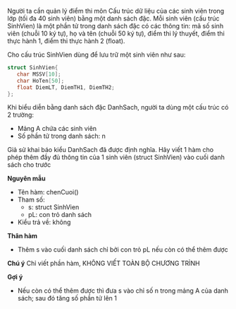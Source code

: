 Người ta cần quản lý điểm thi môn Cấu trúc dữ liệu của các sinh viên trong lớp (tối đa 40 sinh viên) bằng một danh sách đặc. Mỗi sinh viên (cấu trúc SinhVien) là một phần tử trong danh sách đặc có các thông tin: mã số sinh viên (chuỗi 10 ký tự), họ và tên (chuỗi 50 ký tự), điểm thi lý thuyết, điểm thi thực hành 1, điểm thi thực hành 2 (float).

Cho cấu trúc SinhVien dùng để lưu trữ một sinh viên như sau:
```cpp
struct SinhVien{
   char MSSV[10];
   char HoTen[50];
   float DiemLT, DiemTH1, DiemTH2;
};
```

Khi biểu diễn bằng danh sách đặc DanhSach, người ta dùng một cấu trúc có 2 trường:
   - Mảng A chứa các sinh viên
   - Số phần tử trong danh sách: n

Giả sử khai báo kiểu DanhSach đã được định nghĩa. Hãy viết 1 hàm cho phép thêm đầy đủ thông tin của 1 sinh viên (struct SinhVien) vào cuối danh sách cho trước

**Nguyên mẫu**
- Tên hàm: chenCuoi()
- Tham số: 
    - s: struct SinhVien
    - pL: con trỏ danh sách
- Kiểu trả về: không

**Thân hàm**
- Thêm s vào cuối danh sách chỉ bởi con trỏ pL nếu còn có thể thêm được

**Chú ý**
Chỉ viết phần hàm, KHÔNG VIẾT TOÀN BỘ CHƯƠNG TRÌNH

**Gợi ý**
- Nếu còn có thể thêm được thì đưa s vào chỉ số n trong mảng A của danh sách; sau đó tăng số phần tử lên 1